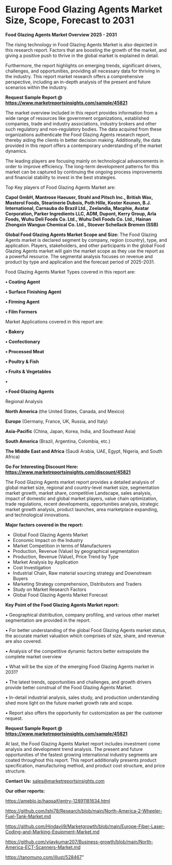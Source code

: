 # Europe Food Glazing Agents Market Size, Scope, Forecast to 2031

<Strong> Food Glazing Agents Market Overview 2025 - 2031</strong>

The rising technology in Food Glazing Agents Market is also depicted in this research report. Factors that are boosting the growth of the market, and giving a positive push to thrive in the global market is explained in detail.

Furthermore, the report highlights on emerging trends, significant drivers, challenges, and opportunities, providing all necessary data for thriving in the industry. This report market research offers a comprehensive perspective, including an in-depth analysis of the present and future scenarios within the industry.

<strong>Request Sample Report @ <a href=https://www.marketreportsinsights.com/sample/45821>https://www.marketreportsinsights.com/sample/45821</a></strong>

The market overview included in this report provides information from a wide range of resources like government organizations, established companies, trade and industry associations, industry brokers and other such regulatory and non-regulatory bodies. The data acquired from these organizations authenticate the Food Glazing Agents research report, thereby aiding the clients in better decision making. Additionally, the data provided in this report offers a contemporary understanding of the market dynamics.

The leading players are focusing mainly on technological advancements in order to improve efficiency. The long-term development patterns for this market can be captured by continuing the ongoing process improvements and financial stability to invest in the best strategies.

Top Key players of Food Glazing Agents Market are:

<strong>Capol GmbH, Mantrose Haeuser, Strahl and Pitsch Inc., British Wax, Masterol Foods, Stearinerie Dubois, Poth Hille, Koster Keunen, B.J. International, Carnauba do Brazil Ltd., Zeelandia, Macphie, Avatar Corporation, Parker Ingredients LLC, ADM, Dupont, Kerry Group, Arla Foods, Wuhu Deli Foods Co. Ltd., Wuhu Deli Foods Co. Ltd., Hainan Zhongxin Wanguo Chemical Co. Ltd., Stoever Schellack Bremen (SSB)</strong>

<strong><b>Global Food Glazing Agents Market Scope and Size:</b></strong>
The Food Glazing Agents market is declared segment by company, region (country), type, and application. Players, stakeholders, and other participants in the global Food Glazing Agents market will gain the market scope as they use the report as a powerful resource. The segmental analysis focuses on revenue and product by type and application and the forecast period of 2025-2031.

Food Glazing Agents Market Types covered in this report are:

<strong>•  Coating Agent

•  Surface Finishing Agent

•  Firming Agent

•  Film Formers</strong>

Market Applications covered in this report are:

<strong>•  Bakery

•  Confectionary

•  Processed Meat

•  Poultry & Fish

•  Fruits & Vegetables

•  

•  Food Glazing Agents</strong> 

Regional Analysis

<strong>North America</strong> (the United States, Canada, and Mexico)

<strong>Europe</strong> (Germany, France, UK, Russia, and Italy)

<strong>Asia-Pacific</strong> (China, Japan, Korea, India, and Southeast Asia)

<strong>South America</strong> (Brazil, Argentina, Colombia, etc.)

<strong>The Middle East and Africa</strong> (Saudi Arabia, UAE, Egypt, Nigeria, and South Africa)

<strong>Go For Interesting Discount Here: <a href=https://www.marketreportsinsights.com/discount/45821>https://www.marketreportsinsights.com/discount/45821</a></strong>

The Food Glazing Agents market report provides a detailed analysis of global market size, regional and country-level market size, segmentation market growth, market share, competitive Landscape, sales analysis, impact of domestic and global market players, value chain optimization, trade regulations, recent developments, opportunities analysis, strategic market growth analysis, product launches, area marketplace expanding, and technological innovations.

<strong><b>Major factors covered in the report:</b></strong>
<ul>
  <li>Global Food Glazing Agents Market </li>
  <li>Economic Impact on the Industry</li>
  <li>Market Competition in terms of Manufacturers</li>
  <li>Production, Revenue (Value) by geographical segmentation</li>
  <li>Production, Revenue (Value), Price Trend by Type</li>
  <li>Market Analysis by Application</li>
  <li>Cost Investigation</li>
  <li>Industrial Chain, Raw material sourcing strategy and Downstream Buyers</li>
  <li>Marketing Strategy comprehension, Distributors and Traders</li>
  <li>Study on Market Research Factors</li>
  <li>Global Food Glazing Agents Market Forecast</li>
</ul>

<strong><b>Key Point of the Food Glazing Agents Market report:</b></strong>

• Geographical distribution, company profiling, and various other market segmentation are provided in the report.

• For better understanding of the global Food Glazing Agents market status, the accurate market valuation which comprises of size, share, and revenue are also covered.

• Analysis of the competitive dynamic factors better extrapolate the complete market overview

• What will be the size of the emerging Food Glazing Agents market in 2031?

• The latest trends, opportunities and challenges, and growth drivers provide better construal of the Food Glazing Agents Market.

• In-detail industrial analysis, sales study, and production understanding shed more light on the future market growth rate and scope.

• Report also offers the opportunity for customization as per the customer request.

<strong>Request Sample Report @ <a href=https://www.marketreportsinsights.com/sample/45821>https://www.marketreportsinsights.com/sample/45821</a></strong>

At last, the Food Glazing Agents Market report includes investment come analysis and development trend analysis. The present and future opportunities of the fastest growing international industry segments are coated throughout this report. This report additionally presents product specification, manufacturing method, and product cost structure, and price structure.

<strong>Contact Us:</strong>
sales@marketreportsinsights.com

<strong>Our other reports:</strong>

<a href=https://ameblo.jp/haqsaif/entry-12891181634.html>https://ameblo.jp/haqsaif/entry-12891181634.html</a>

<a href=https://github.com/Ishi78/Research/blob/main/North-America-2-Wheeler-Fuel-Tank-Market.md>https://github.com/Ishi78/Research/blob/main/North-America-2-Wheeler-Fuel-Tank-Market.md</a>

<a href=https://github.com/Hindavii9/Marketgrowth/blob/main/Europe-Fiber-Laser-Coding-and-Marking-Equipment-Market.md>https://github.com/Hindavii9/Marketgrowth/blob/main/Europe-Fiber-Laser-Coding-and-Marking-Equipment-Market.md</a>

<a href=https://github.com/vijaykumar207/Business-growth/blob/main/North-America-ECT-Scanners-Market.md>https://github.com/vijaykumar207/Business-growth/blob/main/North-America-ECT-Scanners-Market.md</a>

<a href=https://tanomuno.com/illust/528467>https://tanomuno.com/illust/528467</a>"
